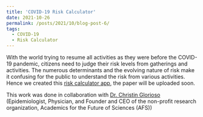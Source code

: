 ```yaml
---
title: 'COVID-19 Risk Calculator'
date: 2021-10-26
permalink: /posts/2021/10/blog-post-6/
tags:
  - COVID-19
  - Risk Calculator
---
```

With the world trying to resume all activities as they were before the COVID-19 pandemic, citizens need to judge their risk levels from gatherings and activities. The numerous determinants and the evolving nature of risk make it confusing for the public to understand the risk from various activities. Hence we created this [risk calculator app](https://realsciencecommunity.shinyapps.io/riskcalculator/), the paper will be uploaded soon.

This work was done in collaboration with [Dr. Christin Glorioso](https://www.linkedin.com/in/christin-glorioso-md-phd-39627719/) (Epidemiologist, Physician, and Founder and CEO of the non-profit research organization, Academics for the Future of Sciences (AFS))




 
